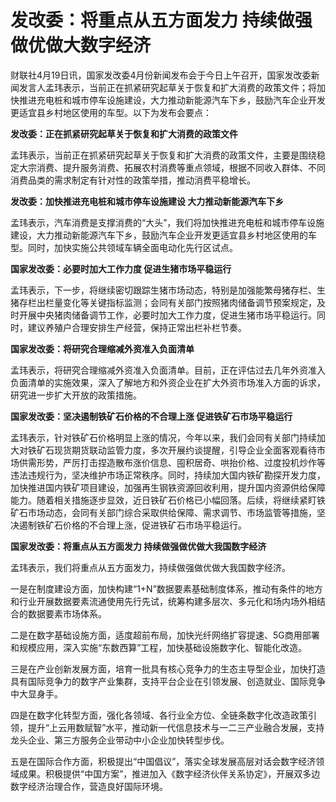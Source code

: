 # 发改委：将重点从五方面发力 持续做强做优做大数字经济

财联社4月19日讯，国家发改委4月份新闻发布会于今日上午召开，国家发改委新闻发言人孟玮表示，当前正在抓紧研究起草关于恢复和扩大消费的政策文件；将加快推进充电桩和城市停车设施建设，大力推动新能源汽车下乡，鼓励汽车企业开发更适宜县乡村地区使用的车型。以下为发布会要点：

**发改委：正在抓紧研究起草关于恢复和扩大消费的政策文件**

孟玮表示，当前正在抓紧研究起草关于恢复和扩大消费的政策文件，主要是围绕稳定大宗消费、提升服务消费、拓展农村消费等重点领域，根据不同收入群体、不同消费品类的需求制定有针对性的政策举措，推动消费平稳增长。

**发改委：加快推进充电桩和城市停车设施建设 大力推动新能源汽车下乡**

孟玮表示，汽车消费是支撑消费的“大头”，我们将加快推进充电桩和城市停车设施建设，大力推动新能源汽车下乡，鼓励汽车企业开发更适宜县乡村地区使用的车型。同时，加快实施公共领域车辆全面电动化先行区试点。

**国家发改委：必要时加大工作力度 促进生猪市场平稳运行**

孟玮表示，下一步，将继续密切跟踪生猪市场动态，特别是加强能繁母猪存栏、生猪存栏出栏量变化等关键指标监测；会同有关部门按照猪肉储备调节预案规定，及时开展中央猪肉储备调节工作，必要时加大工作力度，促进生猪市场平稳运行。同时，建议养殖户合理安排生产经营，保持正常出栏补栏节奏。

**国家发改委：将研究合理缩减外资准入负面清单**

孟玮表示，将研究合理缩减外资准入负面清单。目前，正在评估过去几年外资准入负面清单的实施效果，深入了解地方和外资企业在扩大外资市场准入方面的诉求，研究进一步扩大开放的政策措施。

**国家发改委：坚决遏制铁矿石价格的不合理上涨 促进铁矿石市场平稳运行**

孟玮表示，针对铁矿石价格明显上涨的情况，今年以来，我们会同有关部门持续加大对铁矿石现货期货联动监管力度，多次开展约谈提醒，引导企业全面客观看待市场供需形势，严厉打击捏造散布涨价信息、囤积居奇、哄抬价格、过度投机炒作等违法违规行为，坚决维护市场正常秩序。同时，持续加大国内铁矿勘探开发力度，加快推进国内铁矿项目建设，加强再生钢铁资源回收利用，提升国内资源供给保障能力。随着相关措施逐步显效，近日铁矿石价格已小幅回落。后续，将继续紧盯铁矿石市场动态，会同有关部门综合采取供给保障、需求调节、市场监管等措施，坚决遏制铁矿石价格的不合理上涨，促进铁矿石市场平稳运行。

**国家发改委：将重点从五方面发力 持续做强做优做大我国数字经济**

孟玮表示，我们将重点从五方面发力，持续做强做优做大我国数字经济。

一是在制度建设方面，加快构建“1+N”数据要素基础制度体系，推动有条件的地方和行业开展数据要素流通使用先行先试，统筹构建多层次、多元化和场内场外相结合的数据要素市场体系。

二是在数字基础设施方面，适度超前布局，加快光纤网络扩容提速、5G商用部署和规模应用，深入实施“东数西算”工程，加快基础设施数字化、智能化改造。

三是在产业创新发展方面，培育一批具有核心竞争力的生态主导型企业，加快打造具有国际竞争力的数字产业集群，支持平台企业在引领发展、创造就业、国际竞争中大显身手。

四是在数字化转型方面，强化各领域、各行业全方位、全链条数字化改造政策引领，提升“上云用数赋智”水平，推动新一代信息技术与一二三产业融合发展，支持龙头企业、第三方服务企业带动中小企业加快转型步伐。

五是在国际合作方面，积极提出“中国倡议”，落实全球发展高层对话会数字经济领域成果。积极提供“中国方案”，推进加入《数字经济伙伴关系协定》，开展双多边数字经济治理合作，营造良好国际环境。

